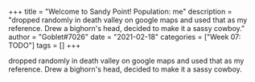 +++
title = "Welcome to Sandy Point! Population: me"
description = "dropped randomly in death valley on google maps and used that as my reference. Drew a bighorn's head, decided to make it a sassy cowboy."
author = "Goblet#7026"
date = "2021-02-18"
categories = ["Week 07: TODO"]
tags = []
+++

dropped randomly in death valley on google maps and used that as my reference. Drew a bighorn's head, decided to make it a sassy cowboy.
